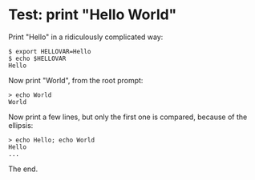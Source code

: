 # Test: print "Hello World"

Print "Hello" in a ridiculously complicated way:

	$ export HELLOVAR=Hello
    $ echo $HELLOVAR
	Hello

Now print "World", from the root prompt:

    > echo World
    World

Now print a few lines, but only the first one is compared, because of the ellipsis:

    > echo Hello; echo World
    Hello
    ...

The end.
